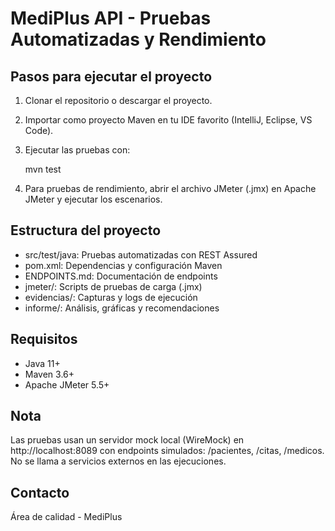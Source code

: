 # MediPlus API - Pruebas Automatizadas y Rendimiento

## Pasos para ejecutar el proyecto

1. Clonar el repositorio o descargar el proyecto.
2. Importar como proyecto Maven en tu IDE favorito (IntelliJ, Eclipse, VS Code).
3. Ejecutar las pruebas con:
   
   mvn test

4. Para pruebas de rendimiento, abrir el archivo JMeter (.jmx) en Apache JMeter y ejecutar los escenarios.

## Estructura del proyecto

- src/test/java: Pruebas automatizadas con REST Assured
- pom.xml: Dependencias y configuración Maven
- ENDPOINTS.md: Documentación de endpoints
- jmeter/: Scripts de pruebas de carga (.jmx)
- evidencias/: Capturas y logs de ejecución
- informe/: Análisis, gráficas y recomendaciones

## Requisitos
- Java 11+
- Maven 3.6+
- Apache JMeter 5.5+

## Nota
Las pruebas usan un servidor mock local (WireMock) en http://localhost:8089 con endpoints simulados: /pacientes, /citas, /medicos. No se llama a servicios externos en las ejecuciones.

## Contacto
Área de calidad - MediPlus
